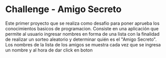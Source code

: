 # Challenge - Amigo Secreto

Este primer proyecto que se realiza como desafio para poner aprueba los conocimientos basicos de programacion. Consiste en una aplicación que permite al usuario ingresar nombres en forma de una lista con la finalidad de realizar un sorteo aleatorio y determinar quién es el "Amigo Secreto". Los nombres de la lista de los amigos se muestra cada vez que se ingresa un nombre y al hora de dar click en boton 